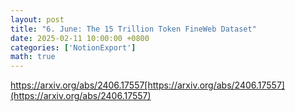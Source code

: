 ```yaml
---
layout: post
title: "6. June: The 15 Trillion Token FineWeb Dataset"
date: 2025-02-11 10:00:00 +0800
categories: ['NotionExport']
math: true
---
```


https://arxiv.org/abs/2406.17557[https://arxiv.org/abs/2406.17557](https://arxiv.org/abs/2406.17557)
